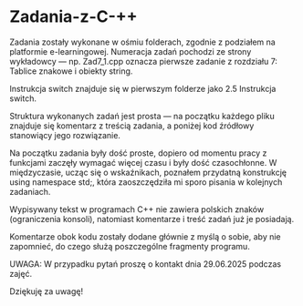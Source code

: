 # Zadania-z-C-++

Zadania zostały wykonane w ośmiu folderach, zgodnie z podziałem na platformie e-learningowej. Numeracja zadań pochodzi ze strony wykładowcy — np. Zad7_1.cpp oznacza pierwsze 
zadanie z rozdziału 7: Tablice znakowe i obiekty string.

Instrukcja switch znajduje się w pierwszym folderze jako 2.5 Instrukcja switch.

Struktura wykonanych zadań jest prosta — na początku każdego pliku znajduje się komentarz z treścią zadania, a poniżej kod źródłowy stanowiący jego rozwiązanie.

Na początku zadania były dość proste, dopiero od momentu pracy z funkcjami zaczęły wymagać więcej czasu i były dość czasochłonne.
W międzyczasie, ucząc się o wskaźnikach, poznałem przydatną konstrukcję using namespace std;, która zaoszczędziła mi sporo pisania w kolejnych zadaniach.

Wypisywany tekst w programach C++ nie zawiera polskich znaków (ograniczenia konsoli), natomiast komentarze i treść zadań już je posiadają.

Komentarze obok kodu zostały dodane głównie z myślą o sobie, aby nie zapomnieć, do czego służą poszczególne fragmenty programu.

UWAGA: W przypadku pytań proszę o kontakt dnia 29.06.2025 podczas zajęć.

Dziękuję za uwagę!
